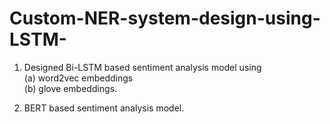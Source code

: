 # Custom-NER-system-design-using-LSTM-

1. Designed Bi-LSTM based sentiment analysis model using      
(a) word2vec embeddings           
(b) glove embeddings.

2. BERT based sentiment analysis model. 

